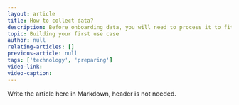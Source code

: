 ```yaml
---
layout: article
title: How to collect data?
description: Before onboarding data, you will need to process it to fit into Weaviate. In this article, you will learn best practices to achieve this.
topic: Building your first use case
author: null
relating-articles: []
previous-article: null
tags: ['technology', 'preparing']
video-link: 
video-caption: 
---
```


Write the article here in Markdown, header is not needed.